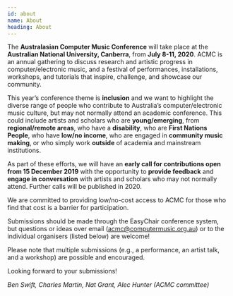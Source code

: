 ```yaml
---
id: about
name: About
heading: About
---
```


The **Australasian Computer Music Conference** will take place at the **Australian National University, Canberra**, from **July 8-11, 2020**. ACMC is an annual gathering to discuss research and artistic progress in computer/electronic music, and a festival of performances, installations, workshops, and tutorials that inspire, challenge, and showcase our community.

This year’s conference theme is **inclusion** and we want to highlight the diverse range of people who contribute to Australia’s computer/electronic music culture, but may not normally attend an academic conference. This could include artists and scholars who are **young/emerging**, from **regional/remote areas**, who have a **disability**, who are **First Nations People**, who have **low/no income**, who are engaged in **community music making**, or who simply work **outside** of academia and mainstream institutions.

As part of these efforts, we will have an **early call for contributions open from 15 December 2019** with the opportunity to **provide feedback** and **engage in conversation** with artists and scholars who may not normally attend. Further calls will be published in 2020.

We are committed to providing low/no-cost access to ACMC for those who find that cost is a barrier for participation.

Submissions should be made through the EasyChair conference system, but questions or ideas over email ([acmc@computermusic.org.au](acmc@computermusic.org.au)) or to the individual organisers (listed below) are welcome!

Please note that multiple submissions (e.g., a performance, an artist talk, and a workshop) are possible and encouraged.

Looking forward to your submissions!

_Ben Swift, Charles Martin, Nat Grant, Alec Hunter (ACMC committee)_